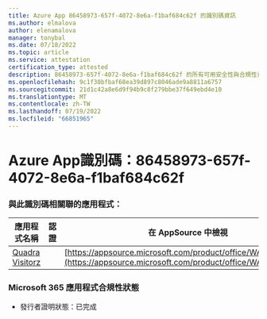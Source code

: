 ```yaml
---
title: Azure App 86458973-657f-4072-8e6a-f1baf684c62f 的識別碼資訊
ms.author: elmalova
author: elenamalova
manager: tonybal
ms.date: 07/18/2022
ms.topic: article
ms.service: attestation
certification_type: attested
description: 86458973-657f-4072-8e6a-f1baf684c62f 的所有可用安全性與合規性資訊。
ms.openlocfilehash: 9c1f30bfbaf68ea39d897c8046ade9a8811a6757
ms.sourcegitcommit: 21d1c42a8e6d9f94b9c8f279bbe37f649ebd4e10
ms.translationtype: MT
ms.contentlocale: zh-TW
ms.lasthandoff: 07/19/2022
ms.locfileid: "66851965"
---
```

# <a name="azure-app-id-86458973-657f-4072-8e6a-f1baf684c62f"></a>Azure App識別碼：86458973-657f-4072-8e6a-f1baf684c62f


### <a name="apps-associated-with-this-id"></a>與此識別碼相關聯的應用程式：
| **應用程式名稱** | **認證** | **在 AppSource 中檢視** |
|--------------|---------------|-----------------------|
| [Quadra Visitorz](../forward/WA200004199.md) |  | [https://appsource.microsoft.com/product/office/WA200004199](https://appsource.microsoft.com/product/office/WA200004199) |

### <a name="microsoft-365-app-compliance-status"></a>Microsoft 365 應用程式合規性狀態
- 發行者證明狀態：已完成
